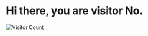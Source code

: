 # Hi there, you are visitor No. 
![Visitor Count](https://profile-counter.glitch.me/onehfr/count.svg)
